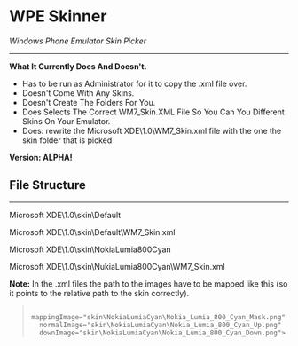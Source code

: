 # WPE Skinner
*Windows Phone Emulator Skin Picker*

----------

**What It Currently Does And Doesn't.**

- Has to be run as Administrator for it to copy the .xml file over.
- Doesn't Come With Any Skins.
- Doesn't Create The Folders For You.
- Does Selects The Correct WM7_Skin.XML File So You Can You Different Skins On Your Emulator.
- Does: rewrite the Microsoft XDE\1.0\WM7_Skin.xml file with the one the skin folder that is picked

**Version: ALPHA!**



## File Structure ##

----------


Microsoft XDE\1.0\skin\Default

Microsoft XDE\1.0\skin\Default\WM7_Skin.xml

Microsoft XDE\1.0\skin\NokiaLumia800Cyan

Microsoft XDE\1.0\skin\NukiaLumia800Cyan\WM7_Skin.xml


**Note:** In the .xml files the path to the images have to be mapped like this (so it points to the relative path to the skin correctly).

> 		mappingImage="skin\NokiaLumiaCyan\Nokia_Lumia_800_Cyan_Mask.png"
> 		normalImage="skin\NokiaLumiaCyan\Nokia_Lumia_800_Cyan_Up.png"
> 		downImage="skin\NokiaLumiaCyan\Nokia_Lumia_800_Cyan_Down.png">



